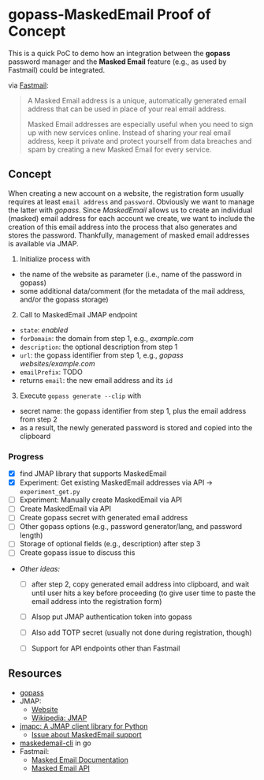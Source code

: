 # gopass-MaskedEmail Proof of Concept

This is a quick PoC to demo how an integration between the **gopass** password manager and the **Masked Email** feature (e.g., as used by Fastmail) could be integrated.

via [Fastmail](https://www.fastmail.help/hc/en-us/articles/4406536368911-Masked-Email):
> A Masked Email address is a unique, automatically generated email address that can be used in place of your real email address.
>
> Masked Email addresses are especially useful when you need to sign up with new services online. Instead of sharing your real email address, keep it private and protect yourself from data breaches and spam by creating a new Masked Email for every service.


## Concept

When creating a new account on a website, the registration form usually requires at least `email address` and `password`. Obviously we want to manage the latter with *gopass*. 
Since *MaskedEmail* allows us to create an individual (masked) email address for each account we create, we want to include the creation of this email address into the process that also generates and stores the password. 
Thankfully, management of masked email addresses is available via JMAP.

1) Initialize process with
  - the name of the website as parameter (i.e., name of the password in gopass)
  - some additional data/comment (for the metadata of the mail address, and/or the gopass storage)
2) Call to MaskedEmail JMAP endpoint 
  - `state`: *enabled*
  - `forDomain`: the domain from step 1, e.g., *example.com*
  - `description`: the optional description from step 1
  - `url`: the gopass identifier from step 1, e.g., *gopass websites/example.com*
  - `emailPrefix`: TODO
  - returns `email`: the new email address and its `id`
3) Execute `gopass generate --clip` with
  - secret name: the gopass identifier from step 1, plus the email address from step 2
  - as a result, the newly generated password is stored and copied into the clipboard 


### Progress

- [X] find JMAP library that supports MaskedEmail
- [X] Experiment: Get existing MaskedEmail addresses via API → `experiment_get.py`
- [ ] Experiment: Manually create MaskedEmail via API
- [ ] Create MaskedEmail via API
- [ ] Create gopass secret with generated email address
- [ ] Other gopass options (e.g., password generator/lang, and password length)
- [ ] Storage of optional fields (e.g., description) after step 3 
- [ ] Create gopass issue to discuss this 
- *Other ideas:*
  - [ ] after step 2, copy generated email address into clipboard, and wait until user hits a key before proceeding (to give user time to paste the email address into the registration form)
  - [ ] Alsop put JMAP authentication token into gopass
  - [ ] Also add TOTP secret (usually not done during registration, though)
  - [ ] Support for API endpoints other than Fastmail 



## Resources

- [gopass](https://github.com/gopasspw/gopass)
- JMAP:
  - [Website](https://jmap.io) 
  - [Wikipedia: JMAP](https://en.wikipedia.org/wiki/JSON_Meta_Application_Protocol)
- [jmapc: A JMAP client library for Python](https://github.com/smkent/jmapc)
  - [Issue about MaskedEmail support](https://github.com/smkent/jmapc/issues/66)
- [maskedemail-cli](https://github.com/dvcrn/maskedemail-cli) in go
- Fastmail:
  - [Masked Email Documentation](https://www.fastmail.help/hc/en-us/articles/4406536368911-Masked-Email) 
  - [Masked Email API](https://www.fastmail.com/developer/maskedemail/) 
